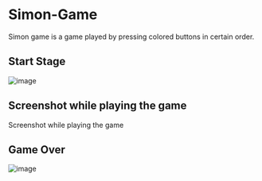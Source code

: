 # Simon-Game
Simon game is a game played by pressing colored buttons in certain order.


## Start Stage

![image](https://user-images.githubusercontent.com/81562942/182151125-7e8c3b11-d74a-4a9f-934f-85841607d200.png)

## Screenshot while playing the game

Screenshot while playing the game

## Game Over

![image](https://user-images.githubusercontent.com/81562942/182151334-1cc4dde6-9b50-4d61-a35a-c2d899ebc590.png)
